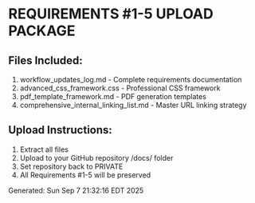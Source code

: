 # REQUIREMENTS #1-5 UPLOAD PACKAGE

## Files Included:
1. workflow_updates_log.md - Complete requirements documentation
2. advanced_css_framework.css - Professional CSS framework  
3. pdf_template_framework.md - PDF generation templates
4. comprehensive_internal_linking_list.md - Master URL linking strategy

## Upload Instructions:
1. Extract all files
2. Upload to your GitHub repository /docs/ folder
3. Set repository back to PRIVATE
4. All Requirements #1-5 will be preserved

Generated: Sun Sep  7 21:32:16 EDT 2025
